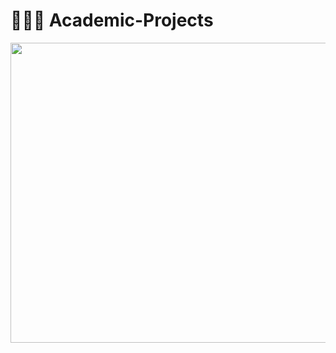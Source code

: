 # 🧑🏽‍💻 Academic-Projects

<img src="https://github.com/sabneet95/Computer-Science/blob/master/Vending_Machine.gif" width="853.3" height="480">
